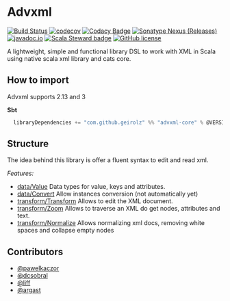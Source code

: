 # Advxml
[![Build Status](https://github.com/geirolz/advxml/actions/workflows/cicd.yml/badge.svg)](https://github.com/geirolz/advxml/actions)
[![codecov](https://img.shields.io/codecov/c/github/geirolz/advxml)](https://codecov.io/gh/geirolz/advxml)
[![Codacy Badge](https://api.codacy.com/project/badge/Grade/db3274b55e0c4031803afb45f58d4413)](https://www.codacy.com/manual/david.geirola/advxml?utm_source=github.com&amp;utm_medium=referral&amp;utm_content=geirolz/advxml&amp;utm_campaign=Badge_Grade)
[![Sonatype Nexus (Releases)](https://img.shields.io/nexus/r/com.github.geirolz/advxml-core_2.13?server=https%3A%2F%2Foss.sonatype.org)](https://mvnrepository.com/artifact/com.github.geirolz/advxml-core)
[![javadoc.io](https://javadoc.io/badge2/com.github.geirolz/advxml-core_2.13/javadoc.io.svg)](https://javadoc.io/doc/com.github.geirolz/advxml-core_2.13)
[![Scala Steward badge](https://img.shields.io/badge/Scala_Steward-helping-blue.svg?style=flat&logo=data:image/png;base64,iVBORw0KGgoAAAANSUhEUgAAAA4AAAAQCAMAAAARSr4IAAAAVFBMVEUAAACHjojlOy5NWlrKzcYRKjGFjIbp293YycuLa3pYY2LSqql4f3pCUFTgSjNodYRmcXUsPD/NTTbjRS+2jomhgnzNc223cGvZS0HaSD0XLjbaSjElhIr+AAAAAXRSTlMAQObYZgAAAHlJREFUCNdNyosOwyAIhWHAQS1Vt7a77/3fcxxdmv0xwmckutAR1nkm4ggbyEcg/wWmlGLDAA3oL50xi6fk5ffZ3E2E3QfZDCcCN2YtbEWZt+Drc6u6rlqv7Uk0LdKqqr5rk2UCRXOk0vmQKGfc94nOJyQjouF9H/wCc9gECEYfONoAAAAASUVORK5CYII=)](https://scala-steward.org)
[![GitHub license](https://img.shields.io/github/license/geirolz/advxml)](https://github.com/geirolz/advxml/blob/main/LICENSE)

A lightweight, simple and functional library DSL to work with XML in Scala using native scala xml library and cats core.
 
## How to import

Advxml supports 2.13 and 3

**Sbt**
```sbt mdoc
  libraryDependencies += "com.github.geirolz" %% "advxml-core" % @VERSION@
```

## Structure
The idea behind this library is offer a fluent syntax to edit and read xml.

*Features:*
- [data/Value](@DOCS_FOLDER@/Value.md) Data types for value, keys and attributes.
- [data/Convert](@DOCS_FOLDER@/Convert.md) Allow instances conversion (not automatically yet)
- [transform/Transform](@DOCS_FOLDER@/Transform.md) Allows to edit the XML document.
- [transform/Zoom](@DOCS_FOLDER@/Zoom.md) Allows to traverse an XML do get nodes, attributes and text.
- [transform/Normalize](@DOCS_FOLDER@/Normalize.md) Allows normalizing xml docs, removing white spaces and collapse empty nodes

 
 ## Contributors
 - [@pawelkaczor](https://github.com/pawelkaczor)
 - [@dcsobral](https://github.com/dcsobral)
 - [@liff](https://github.com/liff)
 - [@argast](https://github.com/argast)

